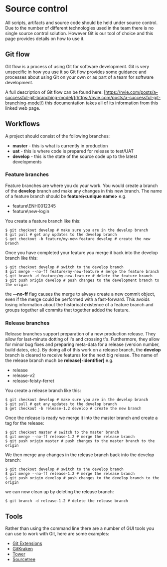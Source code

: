 # Source control
All scripts, artifacts and source code should be held under source control. Due to the number of different technologies used in the team there is no single source control solution. However Git is our tool of choice and this page provides details on how to use it.

## Git flow

Git flow is a process of using Git for software development. Git is very unspecific in how you use it so Git flow provides some guidance and processes about using Git on your own or as part of a team for software development.

A full description of Git flow can be found here: [https://nvie.com/posts/a-successful-git-branching-model/](https://nvie.com/posts/a-successful-git-branching-model/) this documentation takes all of its information from this linked web page.

## Workflows
A project should consist of the following branches:

* **master** - this is what is currently in production
* **uat** - this is where code is prepared for release to test/UAT
* **develop** - this is the state of the source code up to the latest developments

### Feature branches

Feature branches are where you do your work. You would create a branch of the **develop** branch and make any changes in this new branch. The name of a feature branch should be **feature\\\<unique name\>** e.g.

* feature\ENH0012345
* feature\new-login

You create a feature branch like this:

```shell
$ git checkout develop # make sure you are in the develop branch
$ git pull # get any updates to the develop branch
$ get checkout -b feature/my-new-feature develop # create the new branch
```

Once you have completed your feature you merge it back into the develop branch like this:

```shell
$ git checkout develop # switch to the develop branch
$ git merge --no-ff feature/my-new-feature # merge the feature branch
$ git branch -d feature/my-new-feature # delete the feature branch
$ git push origin develop # push changes to the development branch to the origin
```

the **--no-ff** flag causes the merge to always create a new commit object, even if the merge could be performed with a fast-forward. This avoids losing information about the historical existence of a feature branch and groups together all commits that together added the feature.

### Release branches

Release branches support preparation of a new production release. They allow for last-minute dotting of i's and crossing t's. Furthermore, they allow for minor bug fixes and preparing meta-data for a release (version number, build dates, etc.). By doing all of this work on a release branch, the **develop** branch is cleared to receive features for the next big release. The name of the release branch much be **release[-identifier]** e.g.

* release
* release-v2
* release-feisty-ferret

You create a release branch like this:

```shell
$ git checkout develop # make sure you are in the develop branch
$ git pull # get any updates to the develop branch
$ get checkout -b release-1.2 develop # create the new branch
```

Once the release is ready we merge it into the master branch and create a tag for the release:

```shell
$ git checkout master # switch to the master branch
$ git merge --no-ff release-1.2 # merge the release branch
$ git push origin master # push changes to the master branch to the origin
```

We then merge any changes in the release branch back into the develop branch:

```shell
$ git checkout develop # switch to the develop branch
$ git merge --no-ff release-1.2 # merge the release branch
$ git push origin develop # push changes to the develop branch to the origin
```

we can now clean up by deleting the release branch:

```shell
$ git branch -d release-1.2 # delete the release branch
```

## Tools

Rather than using the command line there are a number of GUI tools you can use to work with Git, here are some examples:

* [Git Extensions](https://gitextensions.github.io/)
* [GitKraken](https://www.gitkraken.com/)
* [Tower](https://www.git-tower.com/windows)
* [Sourcetree](https://www.sourcetreeapp.com/)
